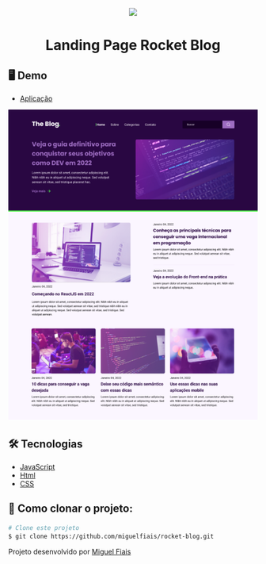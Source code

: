 <p align="center"> 
<img width= "100px" src="https://media0.giphy.com/media/YULPJoecGetvtOm1H0/giphy.gif?cid=ecf05e470n7x9eb0lo6r9odho3hwuk07qgxdwanmm6io285x&rid=giphy.gif&ct=s" >
</p>
<h1 align="center">Landing Page Rocket Blog</h1>

## 🖥 Demo
- [Aplicação](https://miguelfiais.github.io/Rocket-Blog/)

<img src="https://github.com/miguelfiais/Rocket-Blog/blob/main/images/exemplo.png"/>

## 🛠️ Tecnologias ##

- [JavaScript](https://developer.mozilla.org/pt-BR/docs/Web/JavaScript) 
- [Html](https://developer.mozilla.org/pt-BR/docs/Web/HTML/Element/html/)  
- [CSS](https://developer.mozilla.org/pt-BR/docs/Web/CSS)


## :checkered_flag: Como clonar o projeto: ##

```bash
# Clone este projeto
$ git clone https://github.com/miguelfiais/rocket-blog.git
```

Projeto desenvolvido por <a href="https://github.com/miguelfiais"> Miguel Fiais </a> 
